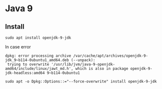 # Java 9

## Install
`sudo apt install openjdk-9-jdk`

In case error
```
dpkg: error processing archive /var/cache/apt/archives/openjdk-9-jdk_9~b114-0ubuntu1_amd64.deb (--unpack):
 trying to overwrite '/usr/lib/jvm/java-9-openjdk-amd64/include/linux/jawt_md.h', which is also in package openjdk-9-jdk-headless:amd64 9~b114-0ubuntu1
```

`sudo apt -o Dpkg::Options::="--force-overwrite" install openjdk-9-jdk`
